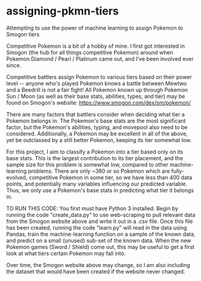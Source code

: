 # assigning-pkmn-tiers
Attempting to use the power of machine learning to assign Pokemon to Smogon tiers

Competitive Pokemon is a bit of a hobby of mine. I first got interested in Smogon (the hub for all things competitive Pokemon) around when Pokemon Diamond / Pearl / Platinum came out, and I've been involved ever since.

Competitive battlers assign Pokemon to various tiers based on their power level -- anyone who's played Pokemon knows a battle between Mewtwo and a Beedrill is not a fair fight! All Pokemon known up through Pokemon Sun / Moon (as well as their base stats, abilities, types, and tier) may be found on Smogon's website: https://www.smogon.com/dex/sm/pokemon/

There are many factors that battlers consider when deciding what tier a Pokemon belongs in. The Pokemon's base stats are the most significant factor, but the Pokemon's abilities, typing, and movepool also need to be considered. Additionally, a Pokemon may be excellent in all of the above, yet be outclassed by a still better Pokemon, keeping its tier somewhat low.

For this project, I aim to classify a Pokemon into a tier based only on its base stats. This is the largest contribution to its tier placement, and the sample size for this problem is somewhat low, compared to other machine-learning problems. There are only ~380 or so Pokemon which are fully-evolved, competitive Pokemon in some tier, so we have less than 400 data points, and potentially many variables influencing our predicted variable. Thus, we only use a Pokemon's base stats in predicting what tier it belongs in.

TO RUN THIS CODE:
You first must have Python 3 installed. Begin by running the code "create_data.py" to use web-scraping to pull relevant data from the Smogon website above and write it out in a .csv file. Once this file has been created, running the code "learn.py" will read in the data using Pandas, train the machine-learning function on a sample of the known data, and predict on a small (unused) sub-set of the known data. When the new Pokemon games (Sword / Shield) come out, this may be useful to get a first look at what tiers certain Pokemon may fall into.

Over time, the Smogon website above may change, so I am also including the dataset that would have been created if the website never changed.
